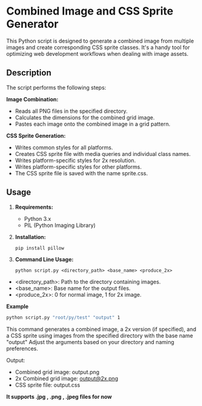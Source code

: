 # Combined Image and CSS Sprite Generator

This Python script is designed to generate a combined image from multiple images and create corresponding CSS sprite classes. It's a handy tool for optimizing web development workflows when dealing with image assets.


## Description
The script performs the following steps:

**Image Combination:**
- Reads all PNG files in the specified directory.
- Calculates the dimensions for the combined grid image.
- Pastes each image onto the combined image in a grid pattern.

**CSS Sprite Generation:**
- Writes common styles for all platforms.
- Creates CSS sprite file with media queries and individual class names.
- Writes platform-specific styles for 2x resolution.
- Writes platform-specific styles for other platforms.
- The CSS sprite file is saved with the name sprite.css.


## Usage

1. **Requirements:**
   - Python 3.x
   - PIL (Python Imaging Library)

2. **Installation:**
   ```bash
   pip install pillow

3. **Command Line Usage:**
   ```
   python script.py <directory_path> <base_name> <produce_2x>
   ```
  - <directory_path>: Path to the directory containing images.
  - <base_name>: Base name for the output files.
  - <produce_2x>: 0 for normal image, 1 for 2x image.
 

**Example** 
```bash
python script.py "root/py/test" "output" 1
```
This command generates a combined image, a 2x version (if specified), and a CSS sprite using images from the specified directory with the base name "output" Adjust the arguments based on your directory and naming preferences.

Output:
- Combined grid image: output.png
- 2x Combined grid image: output@2x.png
- CSS sprite file: output.css

**It supports .jpg , .png , .jpeg files for now**
